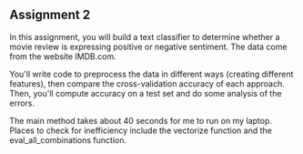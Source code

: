 ## Assignment 2
 
In this assignment, you will build a text classifier to determine whether a
movie review is expressing positive or negative sentiment. The data come from
the website IMDB.com.
 
You'll write code to preprocess the data in different ways (creating different
features), then compare the cross-validation accuracy of each approach. Then,
you'll compute accuracy on a test set and do some analysis of the errors.
 
The main method takes about 40 seconds for me to run on my laptop. Places to
check for inefficiency include the vectorize function and the
eval_all_combinations function.
